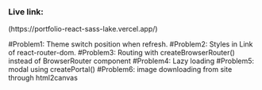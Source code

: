 <h3>Live link: </h3>(https://portfolio-react-sass-lake.vercel.app/)

#Problem1: Theme switch position when refresh.
#Problem2: Styles in Link of react-router-dom.
#Problem3: Routing with createBrowserRouter() instead of BrowserRouter component
#Problem4: Lazy loading
#Problem5: modal using createPortal()
#Problem6: image downloading from site through html2canvas
